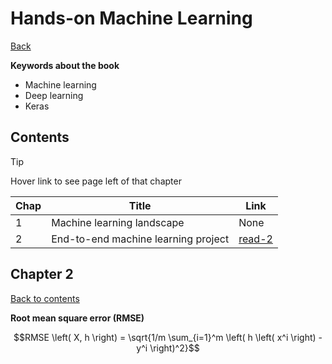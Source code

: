 # Hands-on Machine Learning
[Back](../README.md)

__Keywords about the book__
- Machine learning
- Deep learning
- Keras

## Contents
> [!Tip]
> Hover link to see page left of that chapter

Chap | Title | Link
---- | ---- | ----
1 | Machine learning landscape | None
2 | End-to-end machine learning project | [read-2]


## Chapter 2
<!-- Change page number after reading to update -->
[read-2]: HANDS-ON_MACHINE_LEARNING.md#chapter-2 ""
[Back to contents](HANDS-ON_MACHINE_LEARNING.md#contents)

**Root mean square error (RMSE)**
```math
RMSE \left( X, h \right) = \sqrt{1/m \sum_{i=1}^m \left( h \left( x^i \right) - y^i \right)^2}
```

